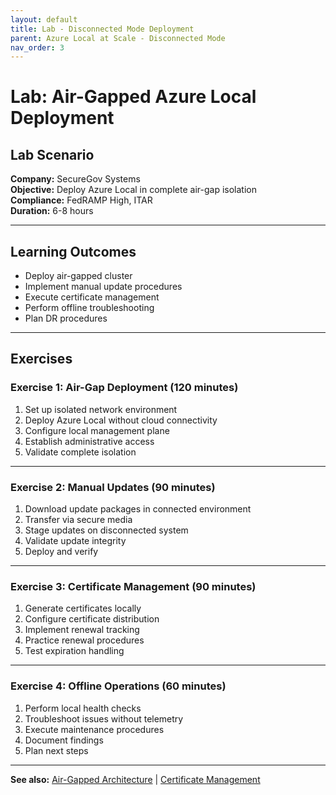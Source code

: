 ```yaml
---
layout: default
title: Lab - Disconnected Mode Deployment
parent: Azure Local at Scale - Disconnected Mode
nav_order: 3
---
```


# Lab: Air-Gapped Azure Local Deployment

## Lab Scenario

**Company:** SecureGov Systems  
**Objective:** Deploy Azure Local in complete air-gap isolation  
**Compliance:** FedRAMP High, ITAR  
**Duration:** 6-8 hours  

---

## Learning Outcomes

- Deploy air-gapped cluster
- Implement manual update procedures
- Execute certificate management
- Perform offline troubleshooting
- Plan DR procedures

---

## Exercises

### Exercise 1: Air-Gap Deployment (120 minutes)
1. Set up isolated network environment
2. Deploy Azure Local without cloud connectivity
3. Configure local management plane
4. Establish administrative access
5. Validate complete isolation

---

### Exercise 2: Manual Updates (90 minutes)
1. Download update packages in connected environment
2. Transfer via secure media
3. Stage updates on disconnected system
4. Validate update integrity
5. Deploy and verify

---

### Exercise 3: Certificate Management (90 minutes)
1. Generate certificates locally
2. Configure certificate distribution
3. Implement renewal tracking
4. Practice renewal procedures
5. Test expiration handling

---

### Exercise 4: Offline Operations (60 minutes)
1. Perform local health checks
2. Troubleshoot issues without telemetry
3. Execute maintenance procedures
4. Document findings
5. Plan next steps

---

**See also:** [Air-Gapped Architecture](azure-local-air-gapped) | [Certificate Management](azure-local-certificate-management)
